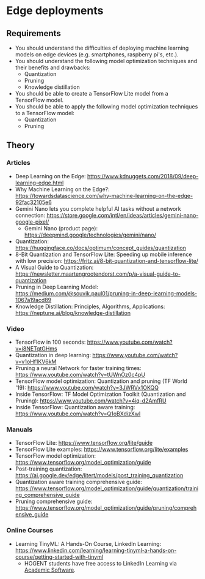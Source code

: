 # Edge deployments

## Requirements

-   You should understand the difficulties of deploying machine learning models on edge devices (e.g. smartphones, raspberry pi's, etc.).
-   You should understand the following model optimization techniques and their benefits and drawbacks:
    -   Quantization
    -   Pruning
    -   Knowledge distillation
-   You should be able to create a TensorFlow Lite model from a TensorFlow model.
-   You should be able to apply the following model optimization techniques to a TensorFlow model:
    -   Quantization
    -   Pruning

## Theory

### Articles

-   Deep Learning on the Edge: https://www.kdnuggets.com/2018/09/deep-learning-edge.html
-   Why Machine Learning on the Edge?: https://towardsdatascience.com/why-machine-learning-on-the-edge-92fac32105e6
-   Gemini Nano lets you complete helpful AI tasks without a network connection: https://store.google.com/intl/en/ideas/articles/gemini-nano-google-pixel/
    -   Gemini Nano (product page): https://deepmind.google/technologies/gemini/nano/
-   Quantization: https://huggingface.co/docs/optimum/concept_guides/quantization
-   8-Bit Quantization and TensorFlow Lite: Speeding up mobile inference with low precision: https://fritz.ai/8-bit-quantization-and-tensorflow-lite/
-   A Visual Guide to Quantization: https://newsletter.maartengrootendorst.com/p/a-visual-guide-to-quantization
-   Pruning in Deep Learning Model: https://medium.com/@souvik.paul01/pruning-in-deep-learning-models-1067a19acd89
-   Knowledge Distillation: Principles, Algorithms, Applications: https://neptune.ai/blog/knowledge-distillation

### Video

-   TensorFlow in 100 seconds: https://www.youtube.com/watch?v=i8NETqtGHms
-   Quantization in deep learning: https://www.youtube.com/watch?v=v1oHf1KV6kM
-   Pruning a neural Network for faster training times: https://www.youtube.com/watch?v=tUWnOz0c4pU
-   TensorFlow model optimization: Quantization and pruning (TF World '19): https://www.youtube.com/watch?v=3JWRVx1OKQQ
-   Inside TensorFlow: TF Model Optimization Toolkit (Quantization and Pruning): https://www.youtube.com/watch?v=4iq-d2AmfRU
-   Inside TensorFlow: Quantization aware training: https://www.youtube.com/watch?v=Q1oBXdizXwI

### Manuals

-   TensorFlow Lite: https://www.tensorflow.org/lite/guide
-   TensorFlow Lite examples: https://www.tensorflow.org/lite/examples
-   TensorFlow model optimization: https://www.tensorflow.org/model_optimization/guide
-   Post-training quantization: https://ai.google.dev/edge/litert/models/post_training_quantization
-   Quantization aware training comprehensive guide: https://www.tensorflow.org/model_optimization/guide/quantization/training_comprehensive_guide
-   Pruning comprehensive guide: https://www.tensorflow.org/model_optimization/guide/pruning/comprehensive_guide

### Online Courses

-   Learning TinyML: A Hands-On Course, LinkedIn Learning: https://www.linkedin.com/learning/learning-tinyml-a-hands-on-course/getting-started-with-tinyml
    -   HOGENT students have free access to LinkedIn Learning via [Academic Software](http://academicsoftware.eu/).
